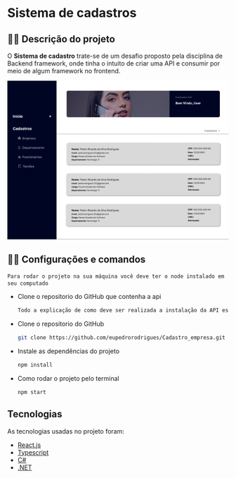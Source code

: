 # Sistema de cadastros
## :man_office_worker: Descrição do projeto

O **Sistema de cadastro** trate-se de um desafio proposto pela disciplina de Backend framework, onde tinha o intuito de criar uma API e consumir por meio de algum framework no frontend.

![Alt text](image-1.png)


## :man_office_worker: Configurações e comandos

    Para rodar o projeto na sua máquina você deve ter o node instalado em seu computado

* Clone o repositorio do GitHub que contenha a api
    
    ```bash
    Todo a explicação de como deve ser realizada a instalação da API está descrita no repositório a seguir: https://github.com/IamDaniloP/CadastroEmpresasAPI
    ```
* Clone o repositorio do GitHub 

    ```bash
    git clone https://github.com/eupedrorodrigues/Cadastro_empresa.git
    ```

* Instale as dependências do projeto

    ```bash
    npm install
    ```
* Como rodar o projeto pelo terminal

    ```bash
    npm start
    ```


## Tecnologias

As tecnologias usadas no projeto foram:

* [React.js](https://react.dev)
* [Typescript](https://www.typescriptlang.org)
* [C#](https://learn.microsoft.com/pt-br/dotnet/csharp/)
* [.NET](https://learn.microsoft.com/pt-br/dotnet/?WT.mc_id=dotnet-35129-website)

